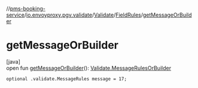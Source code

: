 //[pms-booking-service](../../../../index.md)/[io.envoyproxy.pgv.validate](../../index.md)/[Validate](../index.md)/[FieldRules](index.md)/[getMessageOrBuilder](get-message-or-builder.md)

# getMessageOrBuilder

[java]\
open fun [getMessageOrBuilder](get-message-or-builder.md)(): [Validate.MessageRulesOrBuilder](../-message-rules-or-builder/index.md)

`optional .validate.MessageRules message = 17;`